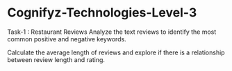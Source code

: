 # Cognifyz-Technologies-Level-3
Task-1 : Restaurant Reviews
 Analyze the text reviews to identify the most
 common positive and negative keywords.
 
 Calculate the average length of reviews and
 explore if there is a relationship between
 review length and rating.
